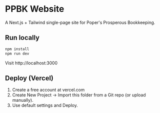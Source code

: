 # PPBK Website

A Next.js + Tailwind single-page site for Poper's Prosperous Bookkeeping.

## Run locally

```bash
npm install
npm run dev
```

Visit http://localhost:3000

## Deploy (Vercel)

1. Create a free account at vercel.com
2. Create New Project → Import this folder from a Git repo (or upload manually).
3. Use default settings and Deploy.
